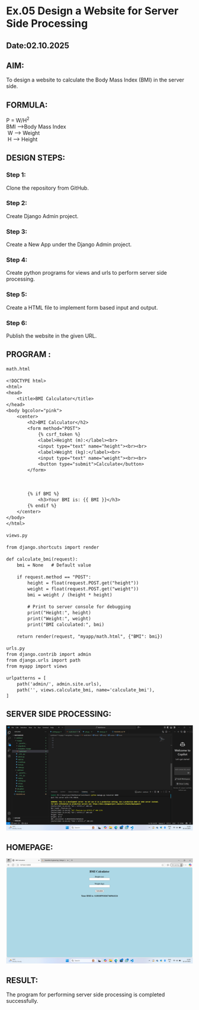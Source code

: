 # Ex.05 Design a Website for Server Side Processing
## Date:02.10.2025

## AIM:
 To design a website to calculate the Body Mass Index (BMI) in the server side. 


## FORMULA:
P = W/H<sup>2</sup>
<br> BMI -->Body Mass Index
<br> W --> Weight
<br> H --> Height

## DESIGN STEPS:

### Step 1:
Clone the repository from GitHub.

### Step 2:
Create Django Admin project.

### Step 3:
Create a New App under the Django Admin project.

### Step 4:
Create python programs for views and urls to perform server side processing.

### Step 5:
Create a HTML file to implement form based input and output.

### Step 6:
Publish the website in the given URL.

## PROGRAM :
```
math.html

<!DOCTYPE html>
<html>
<head>
    <title>BMI Calculator</title>
</head>
<body bgcolor="pink">
    <center>
        <h2>BMI Calculator</h2>
        <form method="POST">
            {% csrf_token %}
            <label>Height (m):</label><br>
            <input type="text" name="height"><br><br>
            <label>Weight (kg):</label><br>
            <input type="text" name="weight"><br><br>
            <button type="submit">Calculate</button>
        </form>

        

        {% if BMI %}
            <h3>Your BMI is: {{ BMI }}</h3>
        {% endif %}
    </center>
</body>
</html>

views.py

from django.shortcuts import render

def calculate_bmi(request):
    bmi = None   # Default value

    if request.method == "POST":
        height = float(request.POST.get("height"))
        weight = float(request.POST.get("weight"))
        bmi = weight / (height * height)

        # Print to server console for debugging
        print("Height:", height)
        print("Weight:", weight)
        print("BMI calculated:", bmi)

    return render(request, "myapp/math.html", {"BMI": bmi})

urls.py
from django.contrib import admin
from django.urls import path
from myapp import views

urlpatterns = [
    path('admin/', admin.site.urls),
    path('', views.calculate_bmi, name='calculate_bmi'),
]

```

## SERVER SIDE PROCESSING:
![alt text](<Screenshot (37)-1.png>)

## HOMEPAGE:
![alt text](<Screenshot (36).png>)

## RESULT:
The program for performing server side processing is completed successfully.

